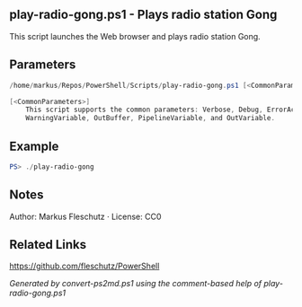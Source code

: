 ## play-radio-gong.ps1 - Plays radio station Gong

This script launches the Web browser and plays radio station Gong.

## Parameters
```powershell
/home/markus/Repos/PowerShell/Scripts/play-radio-gong.ps1 [<CommonParameters>]

[<CommonParameters>]
    This script supports the common parameters: Verbose, Debug, ErrorAction, ErrorVariable, WarningAction, 
    WarningVariable, OutBuffer, PipelineVariable, and OutVariable.
```

## Example
```powershell
PS> ./play-radio-gong

```

## Notes
Author: Markus Fleschutz · License: CC0

## Related Links
https://github.com/fleschutz/PowerShell

*Generated by convert-ps2md.ps1 using the comment-based help of play-radio-gong.ps1*

